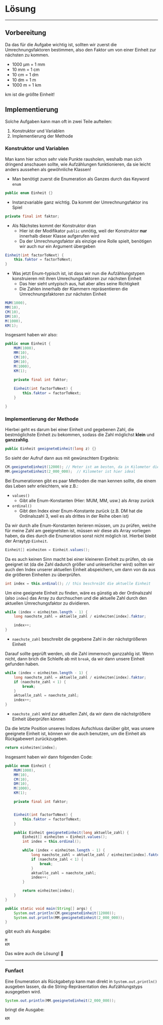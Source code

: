 # Lösung
***
## Vorbereitung
Da das für die Aufgabe wichtig ist, sollten wir zuerst die Umrechnungsfaktoren bestimmen, also den Faktor um von einer
Einheit zur nächsten zu kommen.
*  1000 µm = 1 mm
*  10 mm = 1 cm
*  10 cm = 1 dm
*  10 dm = 1 m
*  1000 m = 1 km 


km ist die größte Einheit!

## Implementierung
Solche Aufgaben kann man oft in zwei Teile aufteilen:
1. Konstruktor und Variablen
2. Implementierung der Methode

### Konstruktor und Variablen
Man kann hier schon sehr viele Punkte rausholen, weshalb man sich dringend anschauen sollte, wie Aufzählungen 
funktionieren, da sie leicht anders aussehen als gewöhnliche Klassen!

* Man benötigt zuerst die Enumeration als Ganzes durch das Keyword `enum`
````java
public enum Einheit {}
````

* Instanzvariable ganz wichtig. Da kommt der Umrechnungsfaktor ins Spiel
````java
private final int faktor;
````

* Als Nächstes kommt der Konstruktor dran
  * Hier ist der Modifikator `public` unnötig, weil der Konstruktor **nur** innerhalb dieser Klasse aufgerufen wird
  * Da der Umrechnungsfaktor als einzige eine Rolle spielt, benötigen wir auch nur ein Argument übergeben
````java
Einheit(int factorToNext) {
    this.faktor = factorToNext;
}
````

* Was jetzt Enum-typisch ist, ist dass wir nun die Aufzählungstypen konstruieren mit ihren Umrechungsfaktoren zur
nächsten Einheit
  * Das hier sieht untypisch aus, hat aber alles seine Richtigkeit
  * Die Zahlen innerhalb der Klammern repräsentieren die Umrechnungsfaktoren zur nächsten Einheit
````java
MUM(1000),
MM(10),
CM(10),
DM(10),
M(1000),
KM(1);
````

Insgesamt haben wir also:

````java
public enum Einheit {
    MUM(1000),
    MM(10),
    CM(10),
    DM(10),
    M(1000),
    KM(1);

    private final int faktor;
    
    Einheit(int factorToNext) {
        this.faktor = factorToNext;
    }

}
````

### Implementierung der Methode

Hierbei geht es darum bei einer Einheit und gegebenen Zahl, die bestmöglichste Einheit zu bekommen, sodass die Zahl
möglichst **klein** und **ganzzahlig**.

````java
public Einheit geeigneteEinheit(long z) {}
````

So sieht der Aufruf dann aus mit gewünschtem Ergebnis:
````java
CM.geeigneteEinheit(12000); // Meter ist am besten, da in Kilometer die Zahl kleiner als 1 wäre
MM.geeigneteEinheit(2_000_000);  // Kilometer ist hier ideal
````

Bei Enumerationen gibt es paar Methoden die man kennen sollte, die einem das Leben sehr erleichtern, wie z.B.:
* `values()`
  * Gibt alle Enum-Konstanten (Hier: MUM, MM, usw.) als Array zurück
* `ordinal()`
  * Gibt den Index einer Enum-Konstante zurück (z.B. DM hat die Ordinalszahl 3, weil es als drittes in der Reihe oben ist)

Da wir durch alle Enum-Konstanten iterieren müssen, um zu prüfen, welche für meine Zahl am geeignetsten ist, müssen wir
diese als Array vorliegen haben, da dies durch die Enumeration sonst nicht möglich ist. Hierbei bleibt der Arraytyp `Einheit`.
````java
Einheit[] einheiten = Einheit.values();
````

Da es auch keinen Sinn macht bei einer kleineren Einheit zu prüfen, ob sie geeignet ist (da die Zahl dadurch größer und
unleserlicher wird) sollten wir auch den Index unserer aktuellen Einheit abspeichern, um dann von da aus die größeren
Einheiten zu überprüfen.
````java
int index = this.ordinal(); // this beschreibt die aktuelle Einheit
````

Um eine geeignete Einheit zu finden, wäre es günstig ab der Ordinalszahl (also `index`) das Array zu durchsuchen und die
aktuelle Zahl durch den aktuellen Umrechungsfaktor zu dividieren. 

````java
while (index < einheiten.length - 1) {
    long naechste_zahl = aktuelle_zahl / einheiten[index].faktor;

    index++;
}
````
* `naechste_zahl` beschreibt die gegebene Zahl in der nächstgrößeren Einheit

Darauf sollte geprüft werden, ob die Zahl immernoch ganzzahlig ist. Wenn nicht, dann brich die Schleife ab mit `break`,
da wir dann unsere Einheit gefunden haben.
````java
while (index < einheiten.length - 1) {
    long naechste_zahl = aktuelle_zahl / einheiten[index].faktor;
    if (naechste_zahl < 1) {
        break;
    }
    aktuelle_zahl = naechste_zahl;
    index++;
}
````
* ``naechste_zahl`` wird zur aktuellen Zahl, da wir dann die nächstgrößere Einheit überprüfen können 

Da die letzte Position unseres Indizes Aufschluss darüber gibt, was unsere geeignete Einheit ist, können wir die auch
benutzen, um die Einheit als Rückgabewert zurückzugeben.

````java
return einheiten[index];
````

Insgesamt haben wir dann folgenden Code:
````java
public enum Einheit {
    MUM(1000),
    MM(10),
    CM(10),
    DM(10),
    M(1000),
    KM(1);

    private final int faktor;


    Einheit(int factorToNext) {
        this.faktor = factorToNext;
    }

    public Einheit geeigneteEinheit(long aktuelle_zahl) {
        Einheit[] einheiten = Einheit.values();
        int index = this.ordinal();

        while (index < einheiten.length - 1) {
            long naechste_zahl = aktuelle_zahl / einheiten[index].faktor;
            if (naechste_zahl < 1) {
                break;
            }
            aktuelle_zahl = naechste_zahl;
            index++;
        }

        return einheiten[index];
    }
}


````

````java
public static void main(String[] args) {
    System.out.println(CM.geeigneteEinheit(12000));
    System.out.println(MM.geeigneteEinheit(2_000_000));
}
````
gibt euch als Ausgabe:
````
M
KM
````

Das wäre auch die Lösung! 🙂


***
### Funfact
Eine Enumeration als Rückgabetyp kann man direkt in `System.out.println()` ausgeben lassen, da die String-Repräsentation
des Aufzählungstyps ausgegeben wird.

````java
System.out.println(MM.geeigneteEinheit(2_000_000));
````

bringt die Ausgabe:
````
KM
````
